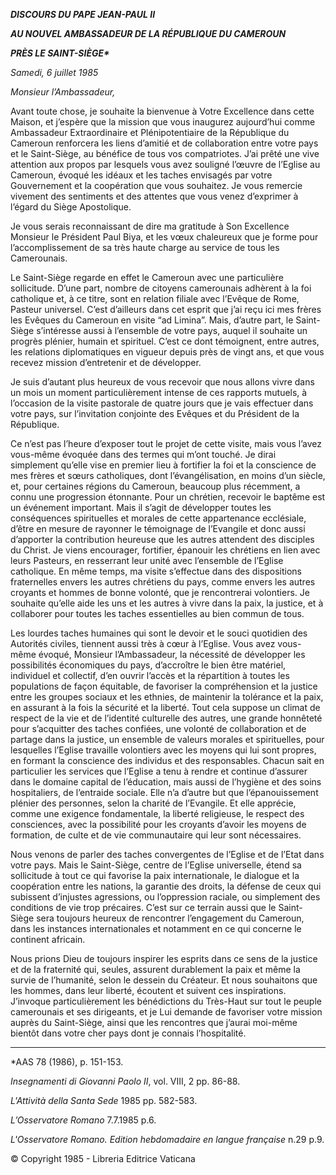 ***DISCOURS DU PAPE JEAN-PAUL II***

***AU NOUVEL AMBASSADEUR DE LA RÉPUBLIQUE DU CAMEROUN***

***PRÈS LE SAINT-SIÈGE\****

*Samedi, 6 juillet 1985*

*Monsieur l’Ambassadeur,*

Avant toute chose, je souhaite la bienvenue à Votre Excellence dans cette Maison, et j’espère que la mission que vous inaugurez aujourd’hui comme Ambassadeur Extraordinaire et Plénipotentiaire de la République du Cameroun renforcera les liens d’amitié et de collaboration entre votre pays et le Saint-Siège, au bénéfice de tous vos compatriotes. J’ai prêté une vive attention aux propos par lesquels vous avez souligné l’œuvre de l’Eglise au Cameroun, évoqué les idéaux et les taches envisagés par votre Gouvernement et la coopération que vous souhaitez. Je vous remercie vivement des sentiments et des attentes que vous venez d’exprimer à l’égard du Siège Apostolique.

Je vous serais reconnaissant de dire ma gratitude à Son Excellence Monsieur le Président Paul Biya, et les vœux chaleureux que je forme pour l’accomplissement de sa très haute charge au service de tous les Camerounais.

Le Saint-Siège regarde en effet le Cameroun avec une particulière sollicitude. D’une part, nombre de citoyens camerounais adhèrent à la foi catholique et, à ce titre, sont en relation filiale avec l’Evêque de Rome, Pasteur universel. C’est d’ailleurs dans cet esprit que j’ai reçu ici mes frères les Evêques du Cameroun en visite “ad Limina”. Mais, d’autre part, le Saint-Siège s’intéresse aussi à l’ensemble de votre pays, auquel il souhaite un progrès plénier, humain et spirituel. C’est ce dont témoignent, entre autres, les relations diplomatiques en vigueur depuis près de vingt ans, et que vous recevez mission d’entretenir et de développer.

Je suis d’autant plus heureux de vous recevoir que nous allons vivre dans un mois un moment particulièrement intense de ces rapports mutuels, à l’occasion de la visite pastorale de quatre jours que je vais effectuer dans votre pays, sur l’invitation conjointe des Evêques et du Président de la République.

Ce n’est pas l’heure d’exposer tout le projet de cette visite, mais vous l’avez vous-même évoquée dans des termes qui m’ont touché. Je dirai simplement qu’elle vise en premier lieu à fortifier la foi et la conscience de mes frères et sœurs catholiques, dont l’évangélisation, en moins d’un siècle, et, pour certaines régions du Cameroun, beaucoup plus récemment, a connu une progression étonnante. Pour un chrétien, recevoir le baptême est un événement important. Mais il s’agit de développer toutes les conséquences spirituelles et morales de cette appartenance ecclésiale, d’être en mesure de rayonner le témoignage de l’Evangile et donc aussi d’apporter la contribution heureuse que les autres attendent des disciples du Christ. Je viens encourager, fortifier, épanouir les chrétiens en lien avec leurs Pasteurs, en resserrant leur unité avec l’ensemble de l’Eglise catholique. En même temps, ma visite s’effectue dans des dispositions fraternelles envers les autres chrétiens du pays, comme envers les autres croyants et hommes de bonne volonté, que je rencontrerai volontiers. Je souhaite qu’elle aide les uns et les autres à vivre dans la paix, la justice, et à collaborer pour toutes les taches essentielles au bien commun de tous.

Les lourdes taches humaines qui sont le devoir et le souci quotidien des Autorités civiles, tiennent aussi très à cœur à l’Eglise. Vous avez vous-même évoqué, Monsieur l’Ambassadeur, la nécessité de développer les possibilités économiques du pays, d’accroître le bien être matériel, individuel et collectif, d’en ouvrir l’accès et la répartition à toutes les populations de façon équitable, de favoriser la compréhension et la justice entre les groupes sociaux et les ethnies, de maintenir la tolérance et la paix, en assurant à la fois la sécurité et la liberté. Tout cela suppose un climat de respect de la vie et de l’identité culturelle des autres, une grande honnêteté pour s’acquitter des taches confiées, une volonté de collaboration et de partage dans la justice, un ensemble de valeurs morales et spirituelles, pour lesquelles l’Eglise travaille volontiers avec les moyens qui lui sont propres, en formant la conscience des individus et des responsables. Chacun sait en particulier les services que l’Eglise a tenu à rendre et continue d’assurer dans le domaine capital de l’éducation, mais aussi de l’hygiène et des soins hospitaliers, de l’entraide sociale. Elle n’a d’autre but que l’épanouissement plénier des personnes, selon la charité de l’Evangile. Et elle apprécie, comme une exigence fondamentale, la liberté religieuse, le respect des consciences, avec la possibilité pour les croyants d’avoir les moyens de formation, de culte et de vie communautaire qui leur sont nécessaires.

Nous venons de parler des taches convergentes de l’Eglise et de l’Etat dans votre pays. Mais le Saint-Siège, centre de l’Eglise universelle, étend sa sollicitude à tout ce qui favorise la paix internationale, le dialogue et la coopération entre les nations, la garantie des droits, la défense de ceux qui subissent d’injustes agressions, ou l’oppression raciale, ou simplement des conditions de vie trop précaires. C’est sur ce terrain aussi que le Saint-Siège sera toujours heureux de rencontrer l’engagement du Cameroun, dans les instances internationales et notamment en ce qui concerne le continent africain.

Nous prions Dieu de toujours inspirer les esprits dans ce sens de la justice et de la fraternité qui, seules, assurent durablement la paix et même la survie de l’humanité, selon le dessein du Créateur. Et nous souhaitons que les hommes, dans leur liberté, écoutent et suivent ces inspirations. J’invoque particulièrement les bénédictions du Très-Haut sur tout le peuple camerounais et ses dirigeants, et je Lui demande de favoriser votre mission auprès du Saint-Siège, ainsi que les rencontres que j’aurai moi-même bientôt dans votre cher pays dont je connais l’hospitalité.

* * *

\*AAS 78 (1986), p. 151-153.

*Insegnamenti di Giovanni Paolo II*, vol. VIII, 2 pp. 86-88.

*L'Attività della Santa Sede* 1985 pp. 582-583.

*L’Osservatore Romano* 7.7.1985 p.6.

*L'Osservatore Romano. Edition hebdomadaire en langue française* n.29 p.9.

© Copyright 1985 - Libreria Editrice Vaticana